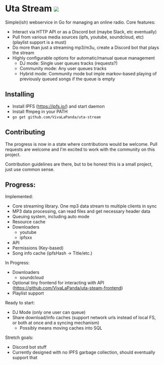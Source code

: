 # Uta Stream [![](https://godoc.org/github.com/VivaLaPanda/uta-stream?status.svg)](http://godoc.org/github.com/VivaLaPanda/uta-stream)

Simple(ish) webservice in Go for managing an online radio.
Core features:

* Interact via HTTP API or as a Discord bot (maybe Slack, etc eventually)
* Pull from various media sources (ipfs, youtube, soundcloud, etc) (playlist support is a must)
* Do more than just a streaming mp3/m3u, create a Discord bot that plays the stream
* Highly configurable options for automatic/manual queue management
    - DJ mode: Single user queues tracks (requests?)
    - Community mode: Any user queues tracks
    - Hybrid mode: Community mode but imple markov-based playing of previously queued songs if the queue is empty

## Installing
* Install IPFS (https://ipfs.io/) and start daemon
* Install ffmpeg in your PATH
* `go get github.com/VivaLaPanda/uta-stream`

## Contributing
The progress is now in a state where contributions would be welcome. Pull requests
are welcome and I'm excited to work with the community on this project.

Contribution guidelines are there, but to be honest
this is a small project, just use common sense.

## Progress:

Implemented:
* Core streaming library. One mp3 data stream to multiple clients in sync
* MP3 data processing, can read files and get necessary header data
* Queuing system, including auto mode
* Resource cache
* Downloaders
    - youtube
    - ipfsxx
* API
* Permissions (Key-based)
* Song info cache (ipfsHash -> Title/etc.)

In Progress:
* Downloaders
    - soundcloud
* Optional tiny frontend for interacting with API (https://github.com/VivaLaPanda/uta-steam-frontend)
* Playlist support

Ready to start:
* DJ Mode (only one user can queue)
* Share download/info caches (support network urls instead of local FS, or both at once and a syncing mechanism)
    - Possibly means moving caches into SQL

Stretch goals:
* Discord bot stuff
* Currently designed with no IPFS garbage collection, should eventually support that
